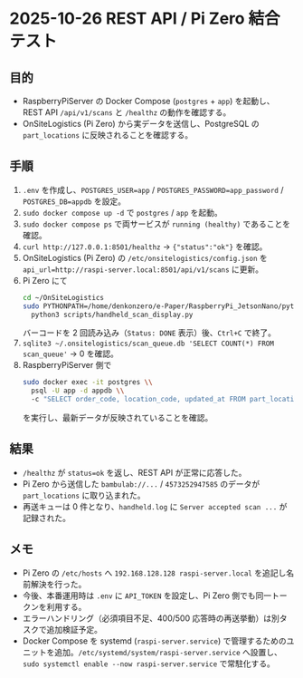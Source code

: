 # 2025-10-26 REST API / Pi Zero 結合テスト

## 目的
- RaspberryPiServer の Docker Compose (`postgres` + `app`) を起動し、REST API `/api/v1/scans` と `/healthz` の動作を確認する。
- OnSiteLogistics (Pi Zero) から実データを送信し、PostgreSQL の `part_locations` に反映されることを確認する。

## 手順
1. `.env` を作成し、`POSTGRES_USER=app` / `POSTGRES_PASSWORD=app_password` / `POSTGRES_DB=appdb` を設定。
2. `sudo docker compose up -d` で `postgres` / `app` を起動。
3. `sudo docker compose ps` で両サービスが `running (healthy)` であることを確認。
4. `curl http://127.0.0.1:8501/healthz` → `{"status":"ok"}` を確認。
5. OnSiteLogistics (Pi Zero) の `/etc/onsitelogistics/config.json` を `api_url=http://raspi-server.local:8501/api/v1/scans` に更新。
6. Pi Zero にて
   ```bash
   cd ~/OnSiteLogistics
   sudo PYTHONPATH=/home/denkonzero/e-Paper/RaspberryPi_JetsonNano/python/lib \\
     python3 scripts/handheld_scan_display.py
   ```
   バーコードを 2 回読み込み（`Status: DONE` 表示）後、`Ctrl+C` で終了。
7. `sqlite3 ~/.onsitelogistics/scan_queue.db 'SELECT COUNT(*) FROM scan_queue'` → 0 を確認。
8. RaspberryPiServer 側で
   ```bash
   sudo docker exec -it postgres \\
     psql -U app -d appdb \\
     -c "SELECT order_code, location_code, updated_at FROM part_locations ORDER BY updated_at DESC LIMIT 5;"
   ```
   を実行し、最新データが反映されていることを確認。

## 結果
- `/healthz` が `status=ok` を返し、REST API が正常に応答した。
- Pi Zero から送信した `bambulab://...` / `4573252947585` のデータが `part_locations` に取り込まれた。
- 再送キューは 0 件となり、`handheld.log` に `Server accepted scan ...` が記録された。

## メモ
- Pi Zero の `/etc/hosts` へ `192.168.128.128 raspi-server.local` を追記し名前解決を行った。
- 今後、本番運用時は `.env` に `API_TOKEN` を設定し、Pi Zero 側でも同一トークンを利用する。
- エラーハンドリング（必須項目不足、400/500 応答時の再送挙動）は別タスクで追加検証予定。
- Docker Compose を systemd (`raspi-server.service`) で管理するためのユニットを追加。`/etc/systemd/system/raspi-server.service` へ設置し、`sudo systemctl enable --now raspi-server.service` で常駐化する。
